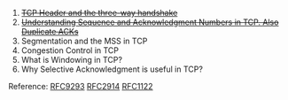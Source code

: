 1. [~~TCP Header and the three-way handshake~~](./tcp-and-the-three-way-handshake.md)
2. [~~Understanding Sequence and Acknowledgment Numbers in TCP. Also Duplicate ACKs~~](./understanding-sequence-and-acknowledgment-numbers.md)
3. Segmentation and the MSS in TCP
4. Congestion Control in TCP
5. What is Windowing in TCP?
6. Why Selective Acknowledgment is useful in TCP?

Reference:
[RFC9293](https://datatracker.ietf.org/doc/html/rfc9293)
[RFC2914](https://datatracker.ietf.org/doc/html/rfc2914)
[RFC1122](https://datatracker.ietf.org/doc/html/rfc1122#section-3.2.1.3)
